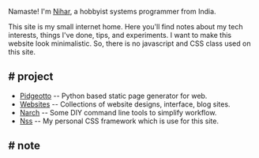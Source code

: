 Namaste! I'm [Nihar](/nihar), a hobbyist systems programmer from India. 

This site is my small internet home. Here you'll find notes about my tech interests, things I've done, tips, and experiments. I want to make this website look minimalistic. So, there is no javascript and CSS class used on this site.

## # project

* [Pidgeotto](https://pypi.org/project/pidgeotto/) -- Python based static page generator for web.
* [Websites](/website_collection.html) -- Collections of website designs, interface, blog sites.
* [Narch](https://github.org/niharokz/narch) -- Some DIY command line tools to simplify workflow.
* [Nss](https://github.com/niharokz/nss) -- My personal CSS framework which is use for this site.

## # note

